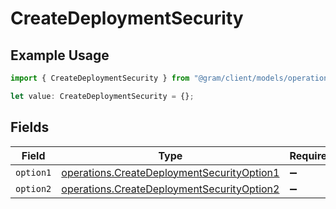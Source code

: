 # CreateDeploymentSecurity

## Example Usage

```typescript
import { CreateDeploymentSecurity } from "@gram/client/models/operations";

let value: CreateDeploymentSecurity = {};
```

## Fields

| Field                                                                                                    | Type                                                                                                     | Required                                                                                                 | Description                                                                                              |
| -------------------------------------------------------------------------------------------------------- | -------------------------------------------------------------------------------------------------------- | -------------------------------------------------------------------------------------------------------- | -------------------------------------------------------------------------------------------------------- |
| `option1`                                                                                                | [operations.CreateDeploymentSecurityOption1](../../models/operations/createdeploymentsecurityoption1.md) | :heavy_minus_sign:                                                                                       | N/A                                                                                                      |
| `option2`                                                                                                | [operations.CreateDeploymentSecurityOption2](../../models/operations/createdeploymentsecurityoption2.md) | :heavy_minus_sign:                                                                                       | N/A                                                                                                      |